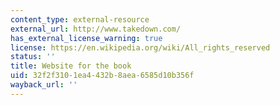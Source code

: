 ```yaml
---
content_type: external-resource
external_url: http://www.takedown.com/
has_external_license_warning: true
license: https://en.wikipedia.org/wiki/All_rights_reserved
status: ''
title: Website for the book
uid: 32f2f310-1ea4-432b-8aea-6585d10b356f
wayback_url: ''
---
```

